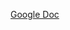 [Google Doc](https://docs.google.com/document/d/1crGnXkeduMCZthdZ7u3VIVaR-xf79gSpBrf18Hncfwc/edit?usp=sharing)
